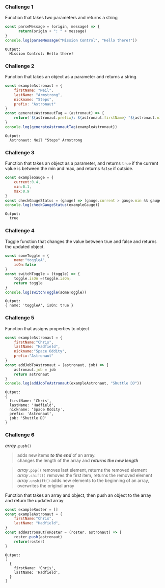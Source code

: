 
### Challenge 1
Function that takes two parameters and returns a string
```javascript
const parseMessage = (origin, message) => {
      return(origin + ": " + message)
}
console.log(parseMessage("Mission Control", "Hello there!")) 
```
```
Output:
  Mission Control: Hello there!
```

### Challenge 2
Function that takes an object as a parameter and returns a string.
```javascript
const exampleAstronaut = {
    firstName: "Neil",
    lastName: "Armstrong",
    nickname: "Steps",
    prefix: "Astronaut"
}
const generateAstronautTag = (astronaut) => {
    return(`${astronaut.prefix}: ${astronaut.firstName} "${astronaut.nickname}" ${astronaut.lastName}`)
}
console.log(generateAstronautTag(exampleAstronaut))
```
```
Output:
  Astronaut: Neil "Steps" Armstrong
```

### Challenge 3
Function that takes an object as a parameter, and returns `true` if the current value is between the min and max, and returns `false` if outside.
```javascript
const exampleGauge = {
    current:0.4,
    min:0.1,
    max:0.9
}
const checkGaugeStatus = (gauge) => (gauge.current > gauge.min && gauge.current < gauge.max) ? true : false 
console.log(checkGaugeStatus(exampleGauge))
```
```
Output:
  true
```

### Challenge 4
Toggle function that changes the value between true and false and returns the updated object. 
```javascript
const someToggle = {
    name:"toggleA",
    isOn:false
}
const switchToggle = (toggle) => { 
    toggle.isOn =!toggle.isOn;  
    return toggle
}
console.log(switchToggle(someToggle))
```
```
Output:
{ name: 'toggleA', isOn: true }
```

### Challenge 5
Function that assigns properties to object
```javascript
const exampleAstronaut = {
    firstName:"Chris",
    lastName: "Hadfield",
    nickname:"Space Oddity",
    prefix:"Astronaut"
}
const addJobToAstronaut = (astronaut, job) => { 
    astronaut.job = job
    return astronaut
} 
console.log(addJobToAstronaut(exampleAstronaut, "Shuttle DJ"))
```
```
Output:
{
  firstName: 'Chris',
  lastName: 'Hadfield',
  nickname: 'Space Oddity',
  prefix: 'Astronaut',
  job: 'Shuttle DJ'
}
```

### Challenge 6
*array*`.push()` 

> adds new items ***to the end*** of an array. <br>
> changes the length of the array and ***returns the new length*** 

> *array*`.pop()` removes last element, returns the removed element <br>
> *array*`.shift()` removes the first item, returns the removed element <br>
> *array*`.unshift()` adds new elements to the beginning of an array, overwrites the original array

Function that takes an array and object, then push an object to the array and return the updated array
```javascript
const exampleRoster = []
const exampleAstronaut = {
    firstName:"Chris",
    lastName: "Hadfield",
}
const addAstronautToRoster = (roster, astronaut) => {
    roster.push(astronaut)
    return(roster)
}
```
```
Output:
[
  {
    firstName: 'Chris',
    lastName: 'Hadfield',
  }
]
```


